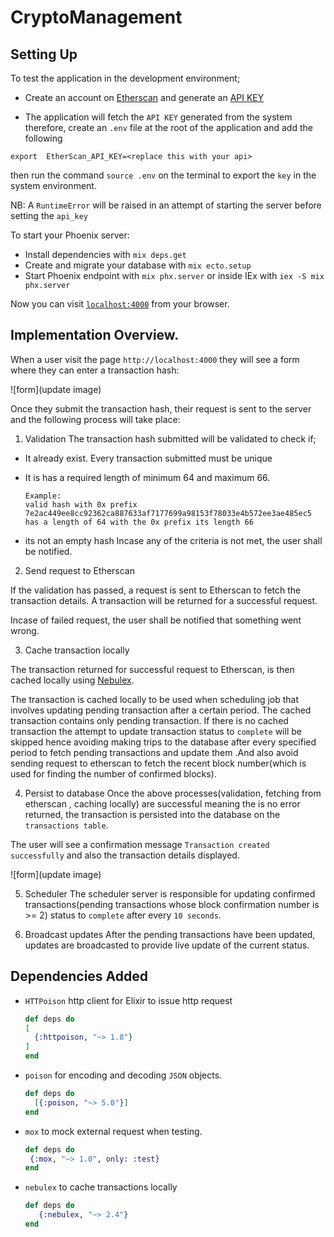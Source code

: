 # CryptoManagement

## Setting Up

To test the application in the development environment;
 - Create an account on [Etherscan](https://docs.etherscan.io/getting-started/creating-an-account) and generate an [API KEY](https://docs.etherscan.io/getting-started/viewing-api-usage-statistics)

 - The application will fetch the `API KEY` generated from the system therefore, create an `.env` file at the root of the application and add the following

  ```
  export  EtherScan_API_KEY=<replace this with your api>
  ```
  then run the command `source .env` on the terminal to export the `key` in the system environment.

NB: A `RuntimeError` will be raised in an attempt of starting the server before setting the `api_key`

To start your Phoenix server:

  * Install dependencies with `mix deps.get`
  * Create and migrate your database with `mix ecto.setup`
  * Start Phoenix endpoint with `mix phx.server` or inside IEx with `iex -S mix phx.server`

Now you can visit [`localhost:4000`](http://localhost:4000) from your browser.

## Implementation Overview.

When a user visit the page `http://localhost:4000` they will see a form where they can enter a transaction hash:

![form](update image)

Once they submit the transaction hash, their request is sent to the server and the following process will take place:
 
 1. Validation
The transaction hash submitted will be validated to check if;
  - It already exist. Every transaction submitted must be unique
  - It is has a required length of minimum 64 and maximum 66.
     ```
     Example:
     valid hash with 0x prefix 7e2ac449ee8cc92362ca887633af7177699a98153f78033e4b572ee3ae485ec5 has a length of 64 with the 0x prefix its length 66

     ```

  - its not an empty hash 
Incase any of the criteria is not met, the user shall be notified.

2. Send request to Etherscan

If the validation has passed, a request is sent to Etherscan to fetch the transaction details. A transaction will be returned for a successful request. 

Incase of failed request, the user shall be notified that something went wrong.

3. Cache transaction locally

The transaction returned for successful request to Etherscan, is then cached locally using [Nebulex](https://hexdocs.pm/nebulex/Nebulex.Caching.html).

The transaction is cached locally to be used when scheduling job that involves updating pending transaction after a certain period. The cached transaction contains only pending transaction. If there is no  cached transaction the attempt to update transaction status to `complete` will be skipped hence avoiding making trips to the database after every specified period to fetch pending transactions and update them .And also avoid sending request to etherscan to fetch the recent block number(which is used for finding the number of confirmed blocks).

4. Persist to database
Once the above processes(validation, fetching from etherscan , caching locally) are successful meaning the is no error returned, the transaction is persisted into the database on the `transactions table`.

The user will see a confirmation message `Transaction created successfully` and also the transaction details displayed.

 ![form](update image)

 5. Scheduler
 The scheduler server is responsible for updating confirmed transactions(pending transactions whose block confirmation number is >= 2) status to `complete` after every `10 seconds`.

 6. Broadcast updates
After the pending transactions have been updated, updates are broadcasted to provide live update of the current status.



## Dependencies Added
-  `HTTPoison` http client for Elixir to issue http request
    ```elixir
   def deps do
    [
      {:httpoison, "~> 1.8"}
    ]
   end
    ```

- `poison` for encoding and decoding `JSON` objects.

    ```elixir
    def deps do
      [{:poison, "~> 5.0"}]
    end
    ```

- `mox` to mock external request when testing.

   ```elixir
   def deps do
    {:mox, "~> 1.0", only: :test}
   end
   ```

- `nebulex` to cache transactions locally

   
   ```elixir
   def deps do
      {:nebulex, "~> 2.4"}
   end